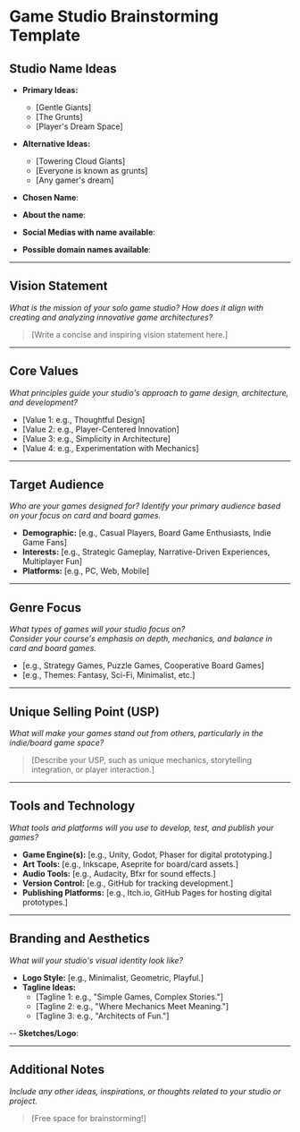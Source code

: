 # Game Studio Brainstorming Template

## Studio Name Ideas
- **Primary Ideas:**
  - [Gentle Giants]
  - [The Grunts]
  - [Player's Dream Space]
- **Alternative Ideas:**
  - [Towering Cloud Giants]
  - [Everyone is known as grunts]
  - [Any gamer's dream]

- **Chosen Name**:
    
- **About the name**:
- **Social Medias with name available**:
- **Possible domain names available**:

---

## Vision Statement
*What is the mission of your solo game studio? How does it align with creating and analyzing innovative game architectures?*

> [Write a concise and inspiring vision statement here.]

---

## Core Values
*What principles guide your studio's approach to game design, architecture, and development?*

- [Value 1: e.g., Thoughtful Design]
- [Value 2: e.g., Player-Centered Innovation]
- [Value 3: e.g., Simplicity in Architecture]
- [Value 4: e.g., Experimentation with Mechanics]

---

## Target Audience
*Who are your games designed for? Identify your primary audience based on your focus on card and board games.*

- **Demographic:** [e.g., Casual Players, Board Game Enthusiasts, Indie Game Fans]
- **Interests:** [e.g., Strategic Gameplay, Narrative-Driven Experiences, Multiplayer Fun]
- **Platforms:** [e.g., PC, Web, Mobile]

---

## Genre Focus
*What types of games will your studio focus on?*  
*Consider your course's emphasis on depth, mechanics, and balance in card and board games.*

- [e.g., Strategy Games, Puzzle Games, Cooperative Board Games]
- [e.g., Themes: Fantasy, Sci-Fi, Minimalist, etc.]

---

## Unique Selling Point (USP)
*What will make your games stand out from others, particularly in the indie/board game space?*

> [Describe your USP, such as unique mechanics, storytelling integration, or player interaction.]

---

## Tools and Technology
*What tools and platforms will you use to develop, test, and publish your games?*

- **Game Engine(s):** [e.g., Unity, Godot, Phaser for digital prototyping.]
- **Art Tools:** [e.g., Inkscape, Aseprite for board/card assets.]
- **Audio Tools:** [e.g., Audacity, Bfxr for sound effects.]
- **Version Control:** [e.g., GitHub for tracking development.]
- **Publishing Platforms:** [e.g., Itch.io, GitHub Pages for hosting digital prototypes.]

---

## Branding and Aesthetics
*What will your studio's visual identity look like?*

- **Logo Style:** [e.g., Minimalist, Geometric, Playful.]
- **Tagline Ideas:** 
  - [Tagline 1: e.g., "Simple Games, Complex Stories."]
  - [Tagline 2: e.g., "Where Mechanics Meet Meaning."]
  - [Tagline 3: e.g., "Architects of Fun."]

-- **Sketches/Logo**:

---

## Additional Notes
*Include any other ideas, inspirations, or thoughts related to your studio or project.*

> [Free space for brainstorming!]
